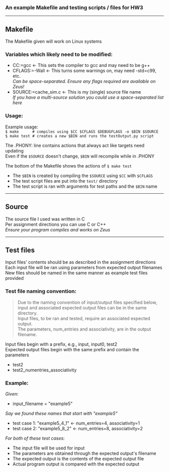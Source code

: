 ### An example Makefile and testing scripts / files for HW3

___
## Makefile

The Makefile given will work on Linux systems  

### Variables which likely need to be modified:

- CC:=gcc <- This sets the compiler to gcc and may need to be g++
- CFLAGS:=-Wall <- This turns some warnings on, may need -std=c99, etc.  
*Can be space-separated. Ensure any flags required are available on Zeus!*  
- SOURCE:=cache\_sim.c <- This is my (single) source file name  
*If you have a multi-source solution you could use a space-separated list here*

### Usage:

Example usage:  
`$ make      # compiles using $CC $CFLAGS $DEBUGFLAGS -o $BIN $SOURCE`  
`$ make test # creates a new $BIN and runs the testOutput.py script`  
  
The .PHONY: line contains actions that always act like targets need updating  
Even if the `$SOURCE` doesn't change, `$BIN` will recompile while in .PHONY  
  
The bottom of the Makefile shows the actions of `$ make test`  
- The `$BIN` is created by compiling the `$SOURCE` using `$CC` with `$CFLAGS`
- The test script files are put into the `test/` directory
- The test script is ran with arguments for test paths and the `$BIN` name

___

## Source

The source file I used was written in C  
Per assignment directions you can use C or C++  
*Ensure your program compiles and works on Zeus*  
___

## Test files

Input files' contents should be as described in the assignment directions  
Each input file will be ran using parameters from expected output filenames  
New files should be named in the same manner as example test files provided  

### Test file naming convention:

> Due to the naming convention of input/output files specified below,  
> input and associated expected output files can be in the same directory.  
> Input files, to be ran and tested, require an associated expected output.  
> The parameters, num\_entries and associativity, are in the output filename.  
  
Input files begin with a prefix, e.g., input, input0, test2  
Expected output files begin with the same prefix and contain the parameters  
- test2
- test2\_numentries\_associativity

### Example:

*Given*:  
- input\_filename = "example5"
  
*Say we found these names that start with "example5"*  
- test case 1: "example5\_4\_1"  <- num\_entries=4, associativity=1
- test case 2: "example5\_8\_2"  <- num\_entries=8, associativity=2
  
*For both of these test cases*:  
- The input file will be used for input
- The parameters are obtained through the expected output's filename
- The expected output is the contents of the expected output file
- Actual program output is compared with the expected output

